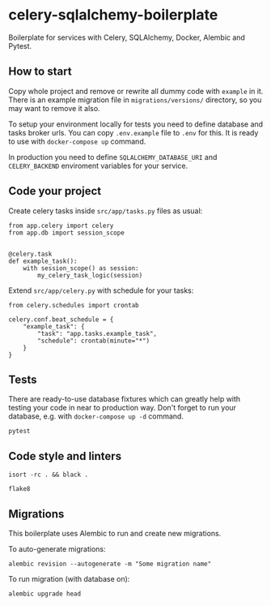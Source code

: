 # celery-sqlalchemy-boilerplate
Boilerplate for services with Celery, SQLAlchemy, Docker, Alembic and Pytest.


## How to start
Copy whole project and remove or rewrite all dummy code with `example` in it. There is an example migration file in `migrations/versions/` directory, so you may want to remove it also.

To setup your environment locally for tests you need to define database and tasks broker urls. You can copy `.env.example` file to `.env` for this. It is ready to use with `docker-compose up` command.

In production you need to define `SQLALCHEMY_DATABASE_URI` and `CELERY_BACKEND` enviroment variables for your service.

## Code your project

Create celery tasks inside `src/app/tasks.py` files as usual:

```
from app.celery import celery
from app.db import session_scope


@celery.task
def example_task():
    with session_scope() as session:
        my_celery_task_logic(session)
```

Extend `src/app/celery.py` with schedule for your tasks: 

```
from celery.schedules import crontab

celery.conf.beat_schedule = {
    "example_task": {
        "task": "app.tasks.example_task", 
        "schedule": crontab(minute="*")
    }
}

```

## Tests

There are ready-to-use database fixtures which can greatly help with testing your code in near to production way. Don't forget to run your database, e.g. with `docker-compose up -d` command.


```
pytest
```

## Code style and linters

```
isort -rc . && black .
```

```
flake8
```

## Migrations

This boilerplate uses Alembic to run and create new migrations.

To auto-generate migrations:

```
alembic revision --autogenerate -m "Some migration name"
``` 

To run migration (with database on):
```
alembic upgrade head
```
